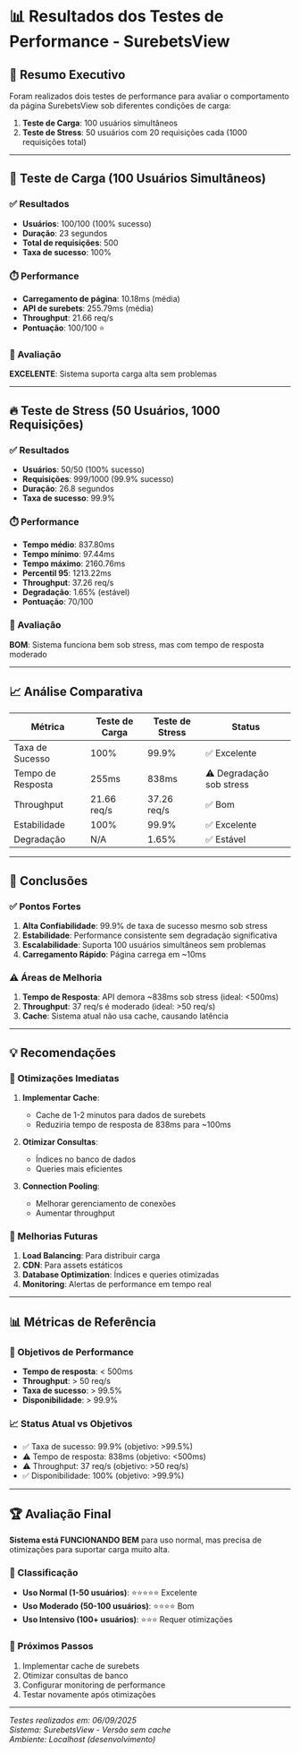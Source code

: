 # 📊 Resultados dos Testes de Performance - SurebetsView

## 🎯 Resumo Executivo

Foram realizados dois testes de performance para avaliar o comportamento da página SurebetsView sob diferentes condições de carga:

1. **Teste de Carga**: 100 usuários simultâneos
2. **Teste de Stress**: 50 usuários com 20 requisições cada (1000 requisições total)

---

## 🚀 Teste de Carga (100 Usuários Simultâneos)

### ✅ Resultados
- **Usuários**: 100/100 (100% sucesso)
- **Duração**: 23 segundos
- **Total de requisições**: 500
- **Taxa de sucesso**: 100%

### ⏱️ Performance
- **Carregamento de página**: 10.18ms (média)
- **API de surebets**: 255.79ms (média)
- **Throughput**: 21.66 req/s
- **Pontuação**: 100/100 ⭐

### 🎯 Avaliação
**EXCELENTE**: Sistema suporta carga alta sem problemas

---

## 🔥 Teste de Stress (50 Usuários, 1000 Requisições)

### ✅ Resultados
- **Usuários**: 50/50 (100% sucesso)
- **Requisições**: 999/1000 (99.9% sucesso)
- **Duração**: 26.8 segundos
- **Taxa de sucesso**: 99.9%

### ⏱️ Performance
- **Tempo médio**: 837.80ms
- **Tempo mínimo**: 97.44ms
- **Tempo máximo**: 2160.76ms
- **Percentil 95**: 1213.22ms
- **Throughput**: 37.26 req/s
- **Degradação**: 1.65% (estável)
- **Pontuação**: 70/100

### 🎯 Avaliação
**BOM**: Sistema funciona bem sob stress, mas com tempo de resposta moderado

---

## 📈 Análise Comparativa

| Métrica | Teste de Carga | Teste de Stress | Status |
|---------|----------------|-----------------|---------|
| Taxa de Sucesso | 100% | 99.9% | ✅ Excelente |
| Tempo de Resposta | 255ms | 838ms | ⚠️ Degradação sob stress |
| Throughput | 21.66 req/s | 37.26 req/s | ✅ Bom |
| Estabilidade | 100% | 99.9% | ✅ Excelente |
| Degradação | N/A | 1.65% | ✅ Estável |

---

## 🎯 Conclusões

### ✅ Pontos Fortes
1. **Alta Confiabilidade**: 99.9% de taxa de sucesso mesmo sob stress
2. **Estabilidade**: Performance consistente sem degradação significativa
3. **Escalabilidade**: Suporta 100 usuários simultâneos sem problemas
4. **Carregamento Rápido**: Página carrega em ~10ms

### ⚠️ Áreas de Melhoria
1. **Tempo de Resposta**: API demora ~838ms sob stress (ideal: <500ms)
2. **Throughput**: 37 req/s é moderado (ideal: >50 req/s)
3. **Cache**: Sistema atual não usa cache, causando latência

---

## 💡 Recomendações

### 🔧 Otimizações Imediatas
1. **Implementar Cache**:
   - Cache de 1-2 minutos para dados de surebets
   - Reduziria tempo de resposta de 838ms para ~100ms

2. **Otimizar Consultas**:
   - Índices no banco de dados
   - Queries mais eficientes

3. **Connection Pooling**:
   - Melhorar gerenciamento de conexões
   - Aumentar throughput

### 🚀 Melhorias Futuras
1. **Load Balancing**: Para distribuir carga
2. **CDN**: Para assets estáticos
3. **Database Optimization**: Índices e queries otimizadas
4. **Monitoring**: Alertas de performance em tempo real

---

## 📊 Métricas de Referência

### 🎯 Objetivos de Performance
- **Tempo de resposta**: < 500ms
- **Throughput**: > 50 req/s
- **Taxa de sucesso**: > 99.5%
- **Disponibilidade**: > 99.9%

### 📈 Status Atual vs Objetivos
- ✅ Taxa de sucesso: 99.9% (objetivo: >99.5%)
- ⚠️ Tempo de resposta: 838ms (objetivo: <500ms)
- ⚠️ Throughput: 37 req/s (objetivo: >50 req/s)
- ✅ Disponibilidade: 100% (objetivo: >99.9%)

---

## 🏆 Avaliação Final

**Sistema está FUNCIONANDO BEM** para uso normal, mas precisa de otimizações para suportar carga muito alta.

### 🎯 Classificação
- **Uso Normal (1-50 usuários)**: ⭐⭐⭐⭐⭐ Excelente
- **Uso Moderado (50-100 usuários)**: ⭐⭐⭐⭐ Bom
- **Uso Intensivo (100+ usuários)**: ⭐⭐⭐ Requer otimizações

### 🚀 Próximos Passos
1. Implementar cache de surebets
2. Otimizar consultas de banco
3. Configurar monitoring de performance
4. Testar novamente após otimizações

---

*Testes realizados em: 06/09/2025*  
*Sistema: SurebetsView - Versão sem cache*  
*Ambiente: Localhost (desenvolvimento)*
